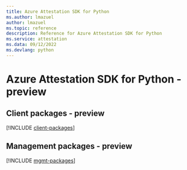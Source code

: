 ```yaml
---
title: Azure Attestation SDK for Python
ms.author: lmazuel
author: lmazuel
ms.topic: reference
description: Reference for Azure Attestation SDK for Python
ms.service: attestation
ms.data: 09/12/2022
ms.devlang: python
---
```

# Azure Attestation SDK for Python - preview

## Client packages - preview
[!INCLUDE [client-packages](attestation-client-index.md)]
## Management packages - preview
[!INCLUDE [mgmt-packages](attestation-mgmt-index.md)]
